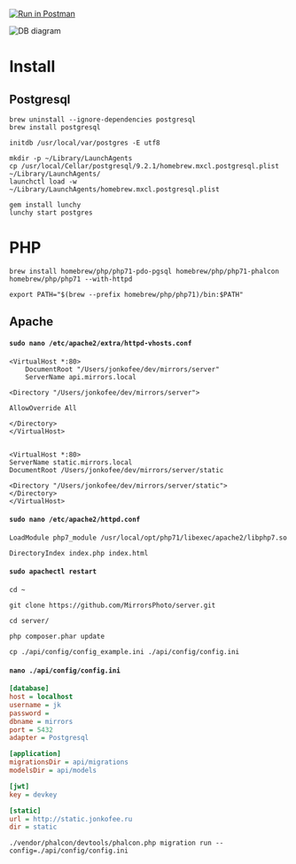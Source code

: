[![Run in Postman](https://run.pstmn.io/button.svg)](https://app.getpostman.com/run-collection/832a0e846beba25af5fe)

![DB diagram](https://api.genmymodel.com/projects/_mgeDUIHKEeeveJPbhFhy-g/diagrams/_mgeDUoHKEeeveJPbhFhy-g/svg)


# Install
## Postgresql
```shell
brew uninstall --ignore-dependencies postgresql
brew install postgresql

initdb /usr/local/var/postgres -E utf8

mkdir -p ~/Library/LaunchAgents
cp /usr/local/Cellar/postgresql/9.2.1/homebrew.mxcl.postgresql.plist ~/Library/LaunchAgents/
launchctl load -w ~/Library/LaunchAgents/homebrew.mxcl.postgresql.plist

gem install lunchy
lunchy start postgres
```

# PHP
```shell
brew install homebrew/php/php71-pdo-pgsql homebrew/php/php71-phalcon homebrew/php/php71 --with-httpd

export PATH="$(brew --prefix homebrew/php/php71)/bin:$PATH"
```

## Apache
 
#### `sudo nano /etc/apache2/extra/httpd-vhosts.conf`
```shell
<VirtualHost *:80>
    DocumentRoot "/Users/jonkofee/dev/mirrors/server"
    ServerName api.mirrors.local

<Directory "/Users/jonkofee/dev/mirrors/server">

AllowOverride All

</Directory>
</VirtualHost>


<VirtualHost *:80>
ServerName static.mirrors.local
DocumentRoot /Users/jonkofee/dev/mirrors/server/static

<Directory "/Users/jonkofee/dev/mirrors/server/static">
</Directory>
</VirtualHost>
```

#### `sudo nano /etc/apache2/httpd.conf`
```shell
LoadModule php7_module /usr/local/opt/php71/libexec/apache2/libphp7.so

DirectoryIndex index.php index.html
```

#### `sudo apachectl restart`

```shell
cd ~

git clone https://github.com/MirrorsPhoto/server.git

cd server/

php composer.phar update

cp ./api/config/config_example.ini ./api/config/config.ini
```
#### `nano ./api/config/config.ini`
```ini
[database]
host = localhost
username = jk
password =
dbname = mirrors
port = 5432
adapter = Postgresql

[application]
migrationsDir = api/migrations
modelsDir = api/models

[jwt]
key = devkey

[static]
url = http://static.jonkofee.ru
dir = static
```

```shell
./vendor/phalcon/devtools/phalcon.php migration run --config=./api/config/config.ini
``` 


